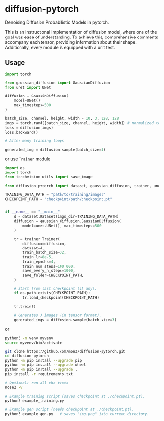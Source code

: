 # diffusion-pytorch
Denoising Diffusion Probabilistic Models in pytorch.

This is an instructional implementation of diffusion model, where one of the goal was ease of understanding.
To achieve this, comprehensive comments accompany each tensor, providing information about their shape.
Additionally, every module is equipped with a unit test.

## Usage 

```python
import torch

from gaussian_diffusion import GaussianDiffusion
from unet import UNet

diffusion = GaussinDiffusion(
    model=UNet(),
    max_timesteps=500
)

batch_size, channel, height, width = 10, 3, 128, 128
imgs = torch.rand([batch_size, channel, height, width]) # normalized to [0, 1]
loss = diffusion(imgs)
loss.backward()

# After many training loops

generated_img = diffusion.sample(batch_size=3)

```

or use `Trainer` module

```python
import os
import torch
from torchvision.utils import save_image

from diffusion_pytorch import dataset, gaussian_diffusion, trainer, unet

TRAINING_DATA_PATH = "path/to/training/images"
CHECKPOINT_PATH = "checkpoint/path/checkpoint.pt"


if __name__ == "__main__":
    d = dataset.Dataset(imgs_dir=TRAINING_DATA_PATH)
    diffusion = gaussian_diffusion.GaussianDiffusion(
        model=unet.UNet(), max_timesteps=500
    )

    tr = trainer.Trainer(
        diffusion=diffusion,
        dataset=d,
        train_batch_size=32,
        train_lr=8e-5,
        train_epochs=4,
        train_num_steps=100_000,
        save_every_n_steps=1000,
        save_folder=CHECKPOINT_PATH,
    )

    # Start from last checkpoint (if any).
    if os.path.exists(CHECKPOINT_PATH):
        tr.load_checkpoint(CHECKPOINT_PATH)

    tr.train()

    # Generates 3 images (in tensor format).
    generated_imgs = diffusion.sample(batch_size=3)
```

or

```bash
python3 -m venv myvenv
source myvenv/bin/activate

git clone https://github.com/m6n3/diffusion-pytorch.git
cd diffusion-pytorch
python -m pip install --upgrade pip
python -m pip install --upgrade wheel
python -m pip install --upgrade .
pip install -r requirements.txt

# Optional: run all the tests
nose2 -v

# Example training script (saves checkpoint at ./checkpoint.pt).
python3 example_training.py

# Example gen script (needs checkpoint at ./checkpoint.pt).
python3 example_gen.py   # saves "img.png" into current directory.
```


